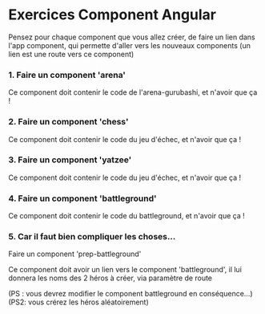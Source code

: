 
# Exercices Component Angular

Pensez pour chaque component que vous allez créer, de faire un lien dans l'app component, qui permette d'aller vers les nouveaux components
(un lien est une route vers ce component)


### 1. Faire un component 'arena'


Ce component doit contenir le code de l'arena-gurubashi, et n'avoir que ça !


### 2. Faire un component 'chess'


Ce component doit contenir le code du jeu d'échec, et n'avoir que ça !


### 3. Faire un component 'yatzee'


Ce component doit contenir le code du jeu d'échec, et n'avoir que ça !


### 4. Faire un component 'battleground'


Ce component doit contenir le code du battleground, et n'avoir que ça !


### 5. Car il faut bien compliquer les choses...


Faire un component 'prep-battleground'

Ce component doit avoir un lien vers le component 'battleground', il lui donnera les noms des 2 héros à créer, via paramètre de route

(PS : vous devrez modifier le component battleground en conséquence...)
(PS2: vous crérez les héros aléatoirement)

